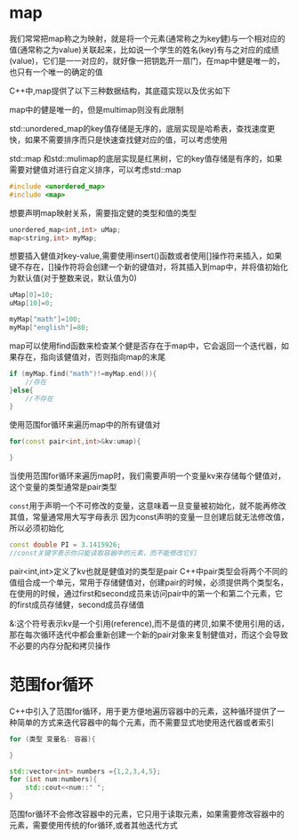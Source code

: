 # map
我们常常把map称之为映射，就是将一个元素(通常称之为key健)与一个相对应的值(通常称之为value)关联起来，比如说一个学生的姓名(key)有与之对应的成绩(value)，它们是一一对应的，就好像一把钥匙开一扇门，在map中健是唯一的，也只有一个唯一的确定的值

C++中,map提供了以下三种数据结构，其底蕴实现以及优劣如下

map中的健是唯一的，但是multimap则没有此限制

std::unordered_map的key值存储是无序的，底层实现是哈希表，查找速度更快，如果不需要排序而只是快速查找健对应的值，可以考虑使用

std::map 和std::mulimap的底层实现是红黑树，它的key值存储是有序的，如果需要对健值对进行自定义排序，可以考虑std::map

```c++
#include <unordered_map>
#include <map>
```

想要声明map映射关系，需要指定健的类型和值的类型
```C++
unordered_map<int,int> uMap;
map<string,int> myMap;
```

想要插入健值对key-value,需要使用insert()函数或者使用[]操作符来插入，如果键不存在，[]操作符将会创建一个新的键值对，将其插入到map中，并将值初始化为默认值(对于整数来说，默认值为0)
```c++
uMap[0]=10;
uMap[10]=0;

myMap["math"]=100;
myMap["english"]=80;
```

map可以使用find函数来检查某个健是否存在于map中，它会返回一个迭代器，如果存在，指向该健值对，否则指向map的末尾
```c++
if (myMap.find("math")!=myMap.end()){
    //存在
}else{
    //不存在
}
```

使用范围for循环来遍历map中的所有键值对
```c++
for(const pair<int,int>&kv:umap){

}
```
当使用范围for循环来遍历map时，我们需要声明一个变量kv来存储每个健值对，这个变量的类型通常是pair类型

`const`用于声明一个不可修改的变量，这意味着一旦变量被初始化，就不能再修改其值，常量通常用大写字母表示
因为const声明的变量一旦创建后就无法修改值，所以必须初始化
```c++
const double PI = 3.1415926;
//const关键字表示你只能读取容器中的元素，而不能修改它们
```

pair<int,int>定义了kv也就是健值对的类型是pair
C++中pair类型会将两个不同的值组合成一个单元，常用于存储健值对，创建pair的时候，必须提供两个类型名，在使用的时候，通过first和second成员来访问pair中的第一个和第二个元素，它的first成员存储健，second成员存储值

&:这个符号表示kv是一个引用(reference),而不是值的拷贝,如果不使用引用的话，那在每次循环迭代中都会重新创建一个新的pair对象来复制健值对，而这个会导致不必要的内存分配和拷贝操作

# 范围for循环
C++中引入了范围for循环，用于更方便地遍历容器中的元素，这种循环提供了一种简单的方式来迭代容器中的每个元素，而不需要显式地使用迭代器或者索引
```C++
for (类型 变量名: 容器){

}
```
```C++
std::vector<int> numbers ={1,2,3,4,5};
for (int num:numbers){
    std::cout<<num::" ";
}
```
范围for循环不会修改容器中的元素，它只用于读取元素，如果需要修改容器中的元素，需要使用传统的for循环,或者其他迭代方式







